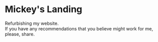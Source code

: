 # Mickey's Landing

Refurbishing my website.  
If you have any recommendations that you believe might work for me, please, share.
